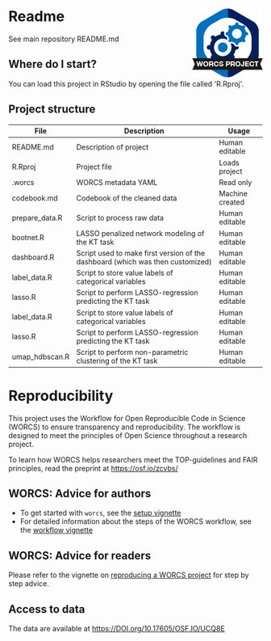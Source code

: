 # Readme <a href='https://osf.io/zcvbs/'><img src='worcs_icon.png' align="right" height="139" /></a>

See main repository README.md

## Where do I start?

You can load this project in RStudio by opening the file called 'R.Rproj'.

## Project structure

<!--  You can add rows to this table, using "|" to separate columns.         -->
File           | Description                | Usage         
-------------- | -------------------------- | --------------
README.md      | Description of project     | Human editable
R.Rproj        | Project file               | Loads project 
.worcs         | WORCS metadata YAML        | Read only     
codebook.md | Codebook of the cleaned data | Machine created
prepare_data.R | Script to process raw data | Human editable
bootnet.R 	   | LASSO penalized network modeling of the KT task | Human editable
dashboard.R | Script used to make first version of the dashboard (which was then customized) | Human editable
label_data.R | Script to store value labels of categorical variables | Human editable
lasso.R | Script to perform LASSO-regression predicting the KT task | Human editable
label_data.R | Script to store value labels of categorical variables | Human editable
lasso.R | Script to perform LASSO-regression predicting the KT task | Human editable
umap_hdbscan.R | Script to perform non-parametric clustering of the KT task | Human editable

<!--  You can consider adding the following to this file:                    -->
<!--  * A citation reference for your project                                -->
<!--  * Contact information for questions/comments                           -->
<!--  * How people can offer to contribute to the project                    -->
<!--  * A contributor code of conduct, https://www.contributor-covenant.org/ -->

# Reproducibility

This project uses the Workflow for Open Reproducible Code in Science (WORCS) to
ensure transparency and reproducibility. The workflow is designed to meet the
principles of Open Science throughout a research project. 

To learn how WORCS helps researchers meet the TOP-guidelines and FAIR principles,
read the preprint at https://osf.io/zcvbs/

## WORCS: Advice for authors

* To get started with `worcs`, see the [setup vignette](https://cjvanlissa.github.io/worcs/articles/setup.html)
* For detailed information about the steps of the WORCS workflow, see the [workflow vignette](https://cjvanlissa.github.io/worcs/articles/workflow.html)

## WORCS: Advice for readers

Please refer to the vignette on [reproducing a WORCS project]() for step by step advice.
<!-- If your project deviates from the steps outlined in the vignette on     -->
<!-- reproducing a WORCS project, please provide your own advice for         -->
<!-- readers here.                                                           -->

## Access to data

The data are available at https://DOI.org/10.17605/OSF.IO/UCQ8E

<!--Clarify here how users should contact you to gain access to the data, or to submit syntax for evaluation on the original data.-->